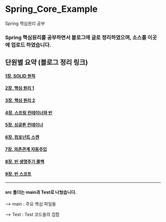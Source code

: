 # Spring_Core_Example
Spring 핵심원리 공부

### Spring 핵심원리를 공부하면서 블로그에 글로 정리하였으며, 소스를 이곳에 업로드 하였습니다.

## 단원별 요약 (블로그 정리 링크)

#### [1장. SOLID 원칙](https://blog.naver.com/zbqmgldjfh/222502305766)
#### [2장. 핵심 원리 1](https://blog.naver.com/zbqmgldjfh/222504556891)
#### [3장. 핵심 원리 2](https://blog.naver.com/zbqmgldjfh/222505743839)
#### [4장. 스프링 컨테이너와 빈](https://blog.naver.com/zbqmgldjfh/222508198239)
#### [5장. 싱글톤 컨테이너](https://blog.naver.com/zbqmgldjfh/222510147899)
#### [6장. 컴포넌트 스캔](https://blog.naver.com/zbqmgldjfh/222510979179)
#### [7장. 의존관계 자동주입](https://blog.naver.com/zbqmgldjfh/222511727755)
#### [8장. 빈 생명주기 콜백](https://blog.naver.com/zbqmgldjfh/222512382499)
#### [9장. 빈 스코프](https://blog.naver.com/zbqmgldjfh/222513330894)
----
#### src 폴더는 main과 Test로 나눴습니다.  
--> main : 주요 핵심 파일들
  
--> Test : Test 코드들의 집합
